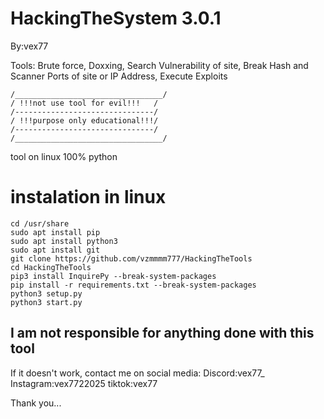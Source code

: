 # HackingTheSystem 3.0.1

By:vex77

Tools: Brute force, Doxxing, Search Vulnerability of site, Break Hash and Scanner Ports of site or IP Address, Execute Exploits
```
/_________________________________/
/ !!!not use tool for evil!!!   /
/-------------------------------/
/ !!!purpose only educational!!!/
/-------------------------------/
/_________________________________/
```

tool on linux
100% python

# instalation in linux 
```
cd /usr/share
sudo apt install pip
sudo apt install python3
sudo apt install git
git clone https://github.com/vzmmmm777/HackingTheTools
cd HackingTheTools
pip3 install InquirePy --break-system-packages
pip install -r requirements.txt --break-system-packages
python3 setup.py
python3 start.py
```
I am not responsible for anything done with this tool
-----------------------------------------------------
If it doesn't work, contact me on social media:
Discord:vex77_
Instagram:vex7722025
tiktok:vex77


Thank you...

